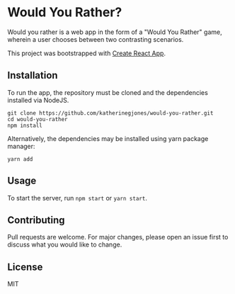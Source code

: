 # Would You Rather?

Would you rather is a web app in the form of a "Would You Rather" game, wherein a user chooses between two contrasting scenarios.

This project was bootstrapped with [Create React App](https://github.com/facebook/create-react-app).
## Installation

To run the app, the repository must be cloned and the dependencies installed via NodeJS.

```
git clone https://github.com/katherinegjones/would-you-rather.git
cd would-you-rather
npm install
```

Alternatively, the dependencies may be installed using yarn package manager:

`yarn add`

## Usage

To start the server, run `npm start` or `yarn start`.

## Contributing

Pull requests are welcome. For major changes, please open an issue first to discuss what you would like to change.

## License

MIT




